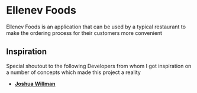 # Ellenev Foods
Ellenev Foods is an application that can be used by a typical restaurant to 
make the ordering process for their customers more convenient 

## Inspiration 
Special shoutout to the following Developers from whom I got inspiration on a number of concepts which 
made this project a reality 

- [**Joshua Willman**](https://github.com/Apress/Beginning-PyQt--second-edition)